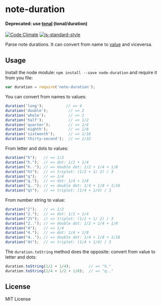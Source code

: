 # note-duration


#### Deprecated: use [tonal](http://github.com/danigb/tonal) (tonal/duration)

[![Code Climate](https://codeclimate.com/github/danigb/note-duration/badges/gpa.svg)](https://codeclimate.com/github/danigb/note-duration)
[![js-standard-style](https://img.shields.io/badge/code%20style-standard-brightgreen.svg?style=flat)](https://github.com/feross/standard)


Parse note durations. It can convert from name to
[value](http://en.wikipedia.org/wiki/Note_value) and viceversa.

## Usage

Install the node module: `npm install --save node-duration`
and require it from you file:

```js
var duration = require('note-duration');
```

You can convert from names to values:

```js
duration('long');          // => 4
duration('double');         // => 2
duration('whole');          // => 1
duration('half');           // => 1/2
duration('quarter');        // => 1/4
duration('eighth');         // => 1/8
duration('sixteenth');      // => 1/16
duration('thirty-second');  // => 1/32
```

From letter and dots to values:

```js
duration("h");   // => 1/2
duration("h.");  // => dot: 1/2 + 1/4
duration("h.."); // => double dot: 1/2 + 1/4 + 1/8
duration("ht");  // => triplet: (1/2 + 1/ 2) / 3
duration("q");   // => 1/4
duration("q.");  // => dot: 1/4 + 1/8
duration("q.."); // => double dot: 1/4 + 1/8 + 1/16
duration("qt");  // => triplet: (1/4 + 1/4) / 3
```

From number string to value:

```js
duration("2");   // => 1/2
duration("2.");  // => dot: 1/2 + 1/4
duration("2t");  // => triplet: (1/2 + 1/ 2) / 3
duration("2.."); // => double dot: 1/2 + 1/4 + 1/8
duration("4");   // => 1/4
duration("4.");  // => dot: 1/4 + 1/8
duration("4.."); // => double dot: 1/4 + 1/8 + 1/16
duration("4t");  // => triplet: (1/4 + 1/4) / 3
```


The `duration.toString` method does the opposite: convert from value to letter and dots:

```js
duration.toString(1/2 + 1/4);        // => "h."
duration.toString(1/4 + 1/2 + 1/8);  // => "q.."
```

## License

MIT License
